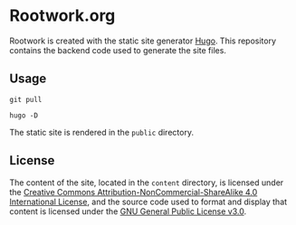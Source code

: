# Rootwork.org

Rootwork is created with the static site generator [Hugo](http://gohugo.io). This repository contains the backend code used to generate the site files.

## Usage

`git pull`

`hugo -D`

The static site is rendered in the `public` directory.

## License

The content of the site, located in the `content` directory, is licensed under the [Creative Commons Attribution-NonCommercial-ShareAlike 4.0 International License](https://creativecommons.org/licenses/by-nc-sa/4.0/), and the source code used to format and display that content is licensed under the [GNU General Public License v3.0](https://www.gnu.org/licenses/gpl-3.0.txt).
